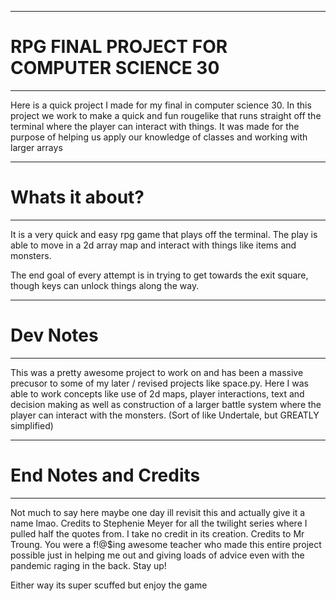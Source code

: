 --------------------------------------------------------------
# RPG FINAL PROJECT FOR COMPUTER SCIENCE 30
--------------------------------------------------------------

Here is a quick project I made for my final in computer science 30.
In this project we work to make a quick and fun rougelike that runs straight off the terminal where the player can interact with things. 
It was made for the purpose of  helping us apply our knowledge of classes and working with larger arrays

--------------------------------------------------------------
# Whats it about?
--------------------------------------------------------------
It is a very quick and easy rpg game that plays off the terminal. 
The play is able to move in a 2d array map and interact with things like items and monsters.

The end goal of every attempt is in trying to get towards the exit square, though keys can unlock things along the way.

--------------------------------------------------------------
# Dev Notes
--------------------------------------------------------------

This was a pretty awesome project to work on and has been a massive precusor to some of my later / revised projects like space.py.
Here I was able to work concepts like use of 2d maps, player interactions, text and decision making as well as construction of a larger battle system where the player can interact with the monsters. (Sort of like Undertale, but GREATLY simplified)

--------------------------------------------------------------
# End Notes and Credits
--------------------------------------------------------------

Not much to say here maybe one day ill revisit this and actually give it a name lmao. 
Credits to Stephenie Meyer for all the twilight series where I pulled half the quotes from. I take no credit in its creation.
Credits to Mr Troung. You were a f!@$ing awesome teacher who made this entire project possible just in helping me out and giving loads of advice even with the pandemic raging in the back. Stay up!

Either way its super scuffed but enjoy the game